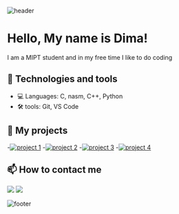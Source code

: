 <div style="height: 100vh;">

![header](https://capsule-render.vercel.app/api?type=waving&color=gradient&height=310&section=header&text=Welcome%20to%20my%20GitHub%20profile&fontSize=59&fontColor=ffffff&animation=twinkling&descAlignY=51&descAlign=62&animation=scale&textShadow=0%200%2010px%23FF00FF)
  

# Hello, My name is Dima! 
I am a MIPT student and in my free time I like to do coding

## 🔧 Technologies and tools
- 💻 Languages: C, nasm, C++, Python
- 🛠️ tools: Git, VS Code

## 🚀 My projects  
-[![project 1](https://github-readme-stats.vercel.app/api/pin/?username=BulgakovDmitry&repo=proc&theme=radical)](https://github.com/BulgakovDmitry/proc)
-[![project 2](https://github-readme-stats.vercel.app/api/pin/?username=BulgakovDmitry&repo=DIFF_PROGRAM&theme=radical)](https://github.com/BulgakovDmitry/DIFF_PROGRAM)
-[![project 3](https://github-readme-stats.vercel.app/api/pin/?username=BulgakovDmitry&repo=AKINATOR&theme=radical)](https://github.com/BulgakovDmitry/AKINATOR)
-[![project 4](https://github-readme-stats.vercel.app/api/pin/?username=BulgakovDmitry&repo=singlyLinkedList&theme=radical)](https://github.com/BulgakovDmitry/singlyLinkedList)


## 📫 How to contact me
<a href="https://t.me/Dimon_Bulgakov" target="_blank"><img src="https://img.shields.io/badge/Telegram-2CA5E0?style=for-the-badge&logo=telegram&logoColor=white"></a>
<a href="mailto:bulgakov.di@phystech.edu"><img src="https://img.shields.io/badge/Email-D14836?style=for-the-badge&logo=mail&logoColor=white"></a>  

![footer](https://capsule-render.vercel.app/api?type=waving&color=gradient&height=180&section=footer&text=Thanks%20for%20visiting!&fontSize=75&fontColor=ffffff&animation=scale&fontAlignY=75&textShadow=0%200%2010px%23FF00FF)
  
</div>
